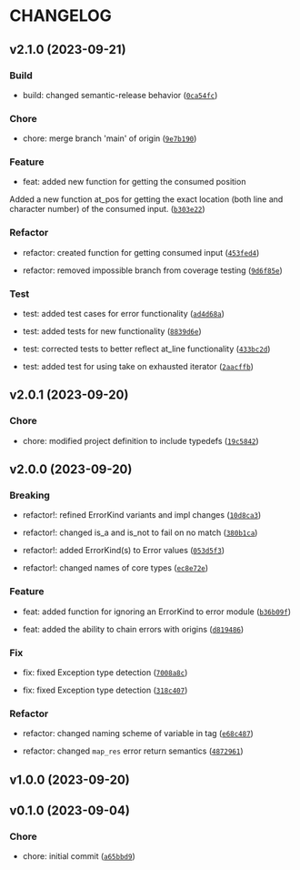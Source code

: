 # CHANGELOG



## v2.1.0 (2023-09-21)

### Build

* build: changed semantic-release behavior ([`0ca54fc`](https://github.com/srv/git/chew/commit/0ca54fc0ff517f37c278e22e43a8f4b54174678c))

### Chore

* chore: merge branch &#39;main&#39; of origin ([`9e7b190`](https://github.com/srv/git/chew/commit/9e7b1909a20b6ed859671f227bbb7f862b7061a0))

### Feature

* feat: added new function for getting the consumed position

Added a new function at_pos for getting the exact location (both line
and character number) of the consumed input. ([`b303e22`](https://github.com/srv/git/chew/commit/b303e22488471f110759b37d34e5acec36caf009))

### Refactor

* refactor: created function for getting consumed input ([`453fed4`](https://github.com/srv/git/chew/commit/453fed426e79b0b479468c1fb3f9f9db94c8e31d))

* refactor: removed impossible branch from coverage testing ([`9d6f85e`](https://github.com/srv/git/chew/commit/9d6f85e8d16c935df02cd31754d2f56446e87abf))

### Test

* test: added test cases for error functionality ([`ad4d68a`](https://github.com/srv/git/chew/commit/ad4d68a9ebf435c3f84f7fc41ef45d12209314d8))

* test: added tests for new functionality ([`8839d6e`](https://github.com/srv/git/chew/commit/8839d6ea9257b43b15d0c732d7326f39359539a1))

* test: corrected tests to better reflect at_line functionality ([`433bc2d`](https://github.com/srv/git/chew/commit/433bc2dc00c8f7dfdd4b55322e64e25484877678))

* test: added test for using take on exhausted iterator ([`2aacffb`](https://github.com/srv/git/chew/commit/2aacffb8906808736c5c435bd7815f0c85f1fced))


## v2.0.1 (2023-09-20)

### Chore

* chore: modified project definition to include typedefs ([`19c5842`](https://github.com/srv/git/chew/commit/19c58429469b98b985b608a03dd90156e51ec522))


## v2.0.0 (2023-09-20)

### Breaking

* refactor!: refined ErrorKind variants and impl changes ([`10d8ca3`](https://github.com/srv/git/chew/commit/10d8ca37d59cad7ac415ace2c75b46697df3fc43))

* refactor!: changed is_a and is_not to fail on no match ([`380b1ca`](https://github.com/srv/git/chew/commit/380b1cad1ae73b05ede0ccbde81f463d0c1488bf))

* refactor!: added ErrorKind(s) to Error values ([`053d5f3`](https://github.com/srv/git/chew/commit/053d5f353e45227d579b4ba39b38eb9138aa28e1))

* refactor!: changed names of core types ([`ec8e72e`](https://github.com/srv/git/chew/commit/ec8e72e8150a036189f510674df134f533595cb9))

### Feature

* feat: added function for ignoring an ErrorKind to error module ([`b36b09f`](https://github.com/srv/git/chew/commit/b36b09fc5b9d8b4be4489b9e7af2944c6bb777a1))

* feat: added the ability to chain errors with origins ([`d819486`](https://github.com/srv/git/chew/commit/d81948675d6013b8de8de22ec74ed3e03929b4bc))

### Fix

* fix: fixed Exception type detection ([`7008a8c`](https://github.com/srv/git/chew/commit/7008a8c6fe351b4241fd2149e0835329ea092874))

* fix: fixed Exception type detection ([`318c407`](https://github.com/srv/git/chew/commit/318c40744eec8123e5716cbff5b3a7608ceeb287))

### Refactor

* refactor: changed naming scheme of variable in tag ([`e68c487`](https://github.com/srv/git/chew/commit/e68c48722d10ca5d80590b456c10669c05a3d39a))

* refactor: changed `map_res` error return semantics ([`4872961`](https://github.com/srv/git/chew/commit/48729615391e4750474768e8f97eaf4952b1974e))


## v1.0.0 (2023-09-20)


## v0.1.0 (2023-09-04)

### Chore

* chore: initial commit ([`a65bbd9`](https://github.com/srv/git/chew/commit/a65bbd939393361c532f4d2dca5b73df2ec089a9))
